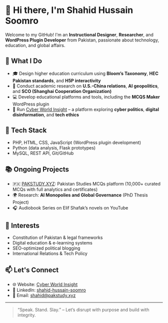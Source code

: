 # 👋 Hi there, I'm Shahid Hussain Soomro

Welcome to my GitHub! I'm an **Instructional Designer**, **Researcher**, and **WordPress Plugin Developer** from Pakistan, passionate about technology, education, and global affairs.

## 💼 What I Do
- 🎓 Design higher education curriculum using **Bloom’s Taxonomy**, **HEC Pakistan standards**, and **H5P interactivity**
- 🧠 Conduct academic research on **U.S.-China relations**, **AI geopolitics**, and **SCO (Shanghai Cooperation Organization)**
- 💻 Develop educational platforms and tools, including the **MCQS Maker** WordPress plugin
- 📰 Run [Cyber World Insight](https://www.cyberworldinsight.com) – a platform exploring **cyber politics**, **digital disinformation**, and **tech ethics**

## 🔧 Tech Stack
- PHP, HTML, CSS, JavaScript (WordPress plugin development)
- Python (data analysis, Flask prototypes)
- MySQL, REST API, Git/GitHub

## 📚 Ongoing Projects
- 🇵🇰 [PAKSTUDY.XYZ](https://pakstudy.xyz): Pakistan Studies MCQs platform (10,000+ curated MCQs with full analytics and certificates)
- 🌍 Research: **AI Monopolies and Global Governance** (PhD Thesis Project)
- 🎧 Audiobook Series on Elif Shafak’s novels on YouTube

## 🧠 Interests
- Constitution of Pakistan & legal frameworks
- Digital education & e-learning systems
- SEO-optimized political blogging
- International Relations & Tech Policy

## 📫 Let's Connect
- 🌐 Website: [Cyber World Insight](https://www.cyberworldinsight.com)
- 💬 LinkedIn: [shahid-hussain-soomro](https://www.linkedin.com/in/shahid-hussain-soomro/)
- 📩 Email: shahid@pakstudy.xyz

---

> “Speak. Stand. Slay.” – Let’s disrupt with purpose and build with integrity.

